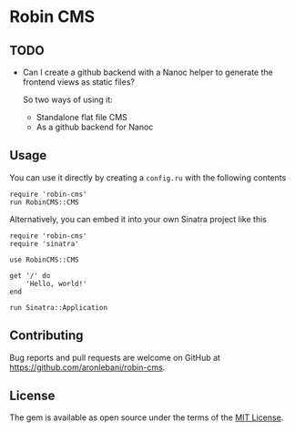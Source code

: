 # Robin CMS

## TODO

- Can I create a github backend with a Nanoc helper to generate the frontend
  views as static files?

  So two ways of using it:
    - Standalone flat file CMS
    - As a github backend for Nanoc

## Usage

You can use it directly by creating a `config.ru` with the following contents

    require 'robin-cms'
    run RobinCMS::CMS

Alternatively, you can embed it into your own Sinatra project like this

    require 'robin-cms'
    require 'sinatra'

    use RobinCMS::CMS

    get '/' do
        'Hello, world!'
    end

    run Sinatra::Application

## Contributing

Bug reports and pull requests are welcome on GitHub at
https://github.com/aronlebani/robin-cms.

## License

The gem is available as open source under the terms of the [MIT
License](https://opensource.org/licenses/MIT).
